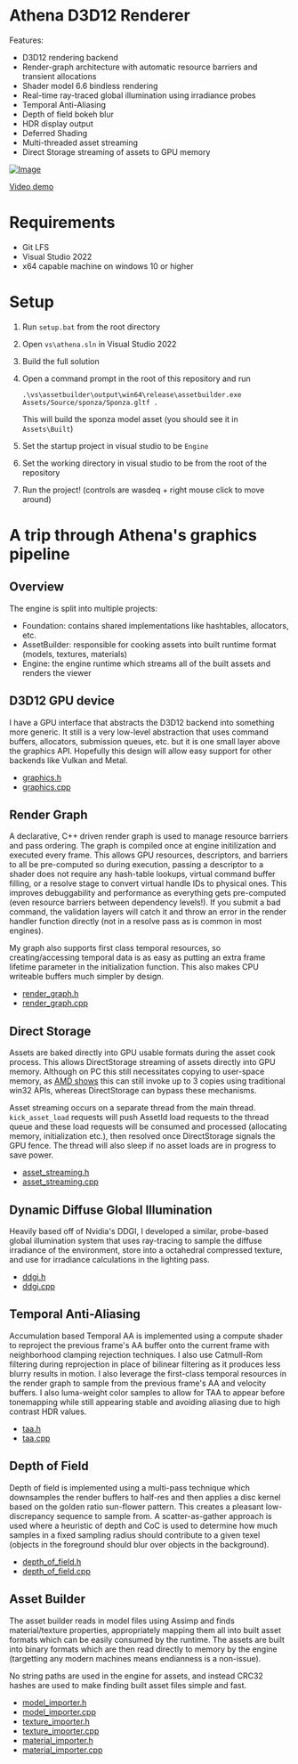 # Athena D3D12 Renderer

Features:

- D3D12 rendering backend
- Render-graph architecture with automatic resource barriers and transient allocations
- Shader model 6.6 bindless rendering
- Real-time ray-traced global illumination using irradiance probes
- Temporal Anti-Aliasing
- Depth of field bokeh blur
- HDR display output
- Deferred Shading
- Multi-threaded asset streaming
- Direct Storage streaming of assets to GPU memory

[![Image](/Documentation/realtime_gi.gif)](https://www.youtube.com/watch?v=05GTN8YapZE)

[Video demo](https://www.youtube.com/watch?v=6I0wsOAcF3E)

# Requirements
- Git LFS
- Visual Studio 2022
- x64 capable machine on windows 10 or higher

# Setup

1. Run `setup.bat` from the root directory
2. Open `vs\athena.sln` in Visual Studio 2022
3. Build the full solution
4. Open a command prompt in the root of this repository and run 
  
    `.\vs\assetbuilder\output\win64\release\assetbuilder.exe Assets/Source/sponza/Sponza.gltf .`
   
   This will build the sponza model asset (you should see it in `Assets\Built`)
5. Set the startup project in visual studio to be `Engine`
6. Set the working directory in visual studio to be from the root of the repository
7. Run the project! (controls are wasdeq + right mouse click to move around)


# A trip through Athena's graphics pipeline

## Overview
The engine is split into multiple projects: 
- Foundation: contains shared implementations like hashtables, allocators, etc.
- AssetBuilder: responsible for cooking assets into built runtime format (models, textures, materials)
- Engine: the engine runtime which streams all of the built assets and renders the viewer

## D3D12 GPU device
I have a GPU interface that abstracts the D3D12 backend into something more generic. It still is a very low-level
abstraction that uses command buffers, allocators, submission queues, etc. but it is one small layer above the graphics
API. Hopefully this design will allow easy support for other backends like Vulkan and Metal.
- [graphics.h](https://github.com/Bricktheworld/Athena/blob/master/Code/Core/Engine/Render/graphics.h)
- [graphics.cpp](https://github.com/Bricktheworld/Athena/blob/master/Code/Core/Engine/Render/graphics.cpp)

## Render Graph
A declarative, C++ driven render graph is used to manage resource barriers and pass ordering. The graph is compiled once
at engine initilization and executed every frame. This allows GPU resources, descriptors, and barriers to all be
pre-computed so during execution, passing a descriptor to a shader does not require any hash-table lookups, virtual
command buffer filling, or a resolve stage to convert virtual handle IDs to physical ones. This improves debuggability
and performance as everything gets pre-computed (even resource barriers between dependency levels!). If you submit a bad
command, the validation layers will catch it and throw an error in the render handler function directly (not in a resolve 
pass as is common in most engines).

My graph also supports first class temporal resources, so creating/accessing temporal data is as easy as putting an extra
frame lifetime parameter in the initialization function. This also makes CPU writeable buffers much simpler by design.
- [render_graph.h](https://github.com/Bricktheworld/Athena/blob/master/Code/Core/Engine/Render/render_graph.h)
- [render_graph.cpp](https://github.com/Bricktheworld/Athena/blob/master/Code/Core/Engine/Render/render_graph.cpp)

## Direct Storage
Assets are baked directly into GPU usable formats during the asset cook process. This allows DirectStorage streaming of
assets directly into GPU memory. Although on PC this still necessitates copying to user-space memory, as 
[AMD shows](https://gpuopen.com/gdc-presentations/2023/GDC-2023-DirectStorage-optimizing-load-time-and-streaming.pdf) this
can still invoke up to 3 copies using traditional win32 APIs, whereas DirectStorage can bypass these mechanisms.

Asset streaming occurs on a separate thread from the main thread. `kick_asset_load` requests will push AssetId load requests
to the thread queue and these load requests will be consumed and processed (allocating memory, initialization etc.), then
resolved once DirectStorage signals the GPU fence. The thread will also sleep if no asset loads are in progress to save power.

- [asset_streaming.h](https://github.com/Bricktheworld/Athena/blob/master/Code/Core/Engine/asset_streaming.h)
- [asset_streaming.cpp](https://github.com/Bricktheworld/Athena/blob/master/Code/Core/Engine/asset_streaming.cpp)

## Dynamic Diffuse Global Illumination
Heavily based off of Nvidia's DDGI, I developed a similar, probe-based global illumination system that uses ray-tracing
to sample the diffuse irradiance of the environment, store into a octahedral compressed texture, and use for irradiance
calculations in the lighting pass.

- [ddgi.h](https://github.com/Bricktheworld/Athena/blob/master/Code/Core/Engine/Render/ddgi.h)
- [ddgi.cpp](https://github.com/Bricktheworld/Athena/blob/master/Code/Core/Engine/Render/ddgi.cpp)

## Temporal Anti-Aliasing
Accumulation based Temporal AA is implemented using a compute shader to reproject the previous frame's AA buffer onto the
current frame with neighborhood clamping rejection techniques. I also use Catmull-Rom filtering during reprojection in place
of bilinear filtering as it produces less blurry results in motion. I also leverage the first-class temporal resources in
the render graph to sample from the previous frame's AA and velocity buffers. I also luma-weight color samples to allow for
TAA to appear before tonemapping while still appearing stable and avoiding aliasing due to high contrast HDR values.

- [taa.h](https://github.com/Bricktheworld/Athena/blob/master/Code/Core/Engine/Render/taa.h)
- [taa.cpp](https://github.com/Bricktheworld/Athena/blob/master/Code/Core/Engine/Render/taa.cpp)

## Depth of Field
Depth of field is implemented using a multi-pass technique which downsamples the render buffers to half-res and then applies
a disc kernel based on the golden ratio sun-flower pattern. This creates a pleasant low-discrepancy sequence to sample from.
A scatter-as-gather approach is used where a heuristic of depth and CoC is used to determine how much samples in a fixed
sampling radius should contribute to a given texel (objects in the foreground should blur over objects in the background).

- [depth_of_field.h](https://github.com/Bricktheworld/Athena/blob/master/Code/Core/Engine/Render/depth_of_field.h)
- [depth_of_field.cpp](https://github.com/Bricktheworld/Athena/blob/master/Code/Core/Engine/Render/depth_of_field.cpp)


## Asset Builder
The asset builder reads in model files using Assimp and finds material/texture properties, appropriately mapping them all into
built asset formats which can be easily consumed by the runtime. The assets are built into binary formats which are then read
directly to memory by the engine (targetting any modern machines means endianness is a non-issue).

No string paths are used in the engine for assets, and instead CRC32 hashes are used to make finding built asset files simple
and fast.

- [model_importer.h](https://github.com/Bricktheworld/Athena/blob/master/Code/Core/Tools/AssetBuilder/model_importer.h)
- [model_importer.cpp](https://github.com/Bricktheworld/Athena/blob/master/Code/Core/Tools/AssetBuilder/model_importer.cpp)
- [texture_importer.h](https://github.com/Bricktheworld/Athena/blob/master/Code/Core/Tools/AssetBuilder/texture_importer.h)
- [texture_importer.cpp](https://github.com/Bricktheworld/Athena/blob/master/Code/Core/Tools/AssetBuilder/texture_importer.cpp)
- [material_importer.h](https://github.com/Bricktheworld/Athena/blob/master/Code/Core/Tools/AssetBuilder/material_importer.h)
- [material_importer.cpp](https://github.com/Bricktheworld/Athena/blob/master/Code/Core/Tools/AssetBuilder/material_importer.cpp)

